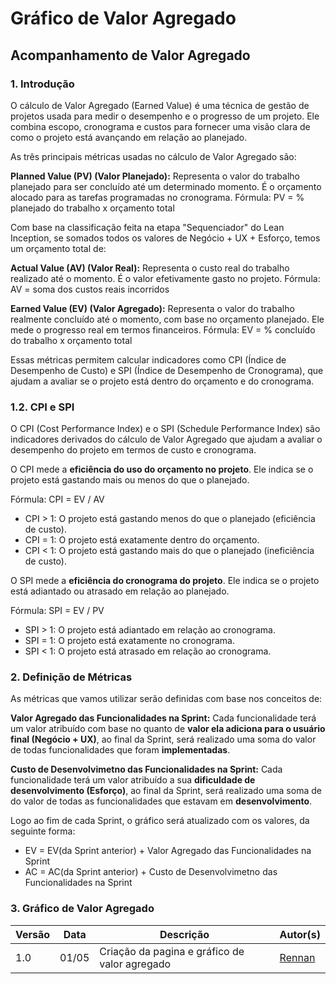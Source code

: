 # Gráfico de Valor Agregado

## Acompanhamento de Valor Agregado

### 1. Introdução

O cálculo de Valor Agregado (Earned Value) é uma técnica de gestão de projetos usada para medir o desempenho e o progresso de um projeto. Ele combina escopo, cronograma e custos para fornecer uma visão clara de como o projeto está avançando em relação ao planejado.

As três principais métricas usadas no cálculo de Valor Agregado são:

**Planned Value (PV) (Valor Planejado):**
Representa o valor do trabalho planejado para ser concluído até um determinado momento. É o orçamento alocado para as tarefas programadas no cronograma.
Fórmula:
PV = % planejado do trabalho x orçamento total

Com base na classificação feita na etapa "Sequenciador" do Lean Inception, se somados todos os valores de Negócio + UX + Esforço, temos um orçamento total de:


**Actual Value (AV) (Valor Real):**
Representa o custo real do trabalho realizado até o momento. É o valor efetivamente gasto no projeto.
Fórmula:
AV = soma dos custos reais incorridos

**Earned Value (EV) (Valor Agregado):**
Representa o valor do trabalho realmente concluído até o momento, com base no orçamento planejado. Ele mede o progresso real em termos financeiros.
Fórmula:
EV = % concluído do trabalho x orçamento total

Essas métricas permitem calcular indicadores como CPI (Índice de Desempenho de Custo) e SPI (Índice de Desempenho de Cronograma), que ajudam a avaliar se o projeto está dentro do orçamento e do cronograma.

### 1.2. CPI e SPI 
O CPI (Cost Performance Index) e o SPI (Schedule Performance Index) são indicadores derivados do cálculo de Valor Agregado que ajudam a avaliar o desempenho do projeto em termos de custo e cronograma.

O CPI mede a **eficiência do uso do orçamento no projeto**. Ele indica se o projeto está gastando mais ou menos do que o planejado.

Fórmula:
CPI = EV / AV

- CPI > 1: O projeto está gastando menos do que o planejado (eficiência de custo).
- CPI = 1: O projeto está exatamente dentro do orçamento.
- CPI < 1: O projeto está gastando mais do que o planejado (ineficiência de custo).

O SPI mede a **eficiência do cronograma do projeto**. Ele indica se o projeto está adiantado ou atrasado em relação ao planejado.

Fórmula:
SPI = EV / PV

- SPI > 1: O projeto está adiantado em relação ao cronograma.
- SPI = 1: O projeto está exatamente no cronograma.
- SPI < 1: O projeto está atrasado em relação ao cronograma.

### 2. Definição de Métricas

As métricas que vamos utilizar serão definidas com base nos conceitos de:

**Valor Agregado das Funcionalidades na Sprint:** Cada funcionalidade terá um valor atribuído com base no quanto de **valor ela adiciona para o usuário final (Negócio + UX)**, ao final da Sprint, será realizado uma soma do valor de todas funcionalidades que foram **implementadas**. 

**Custo de Desenvolvimetno das Funcionalidades na Sprint:** Cada funcionalidade terá um valor atribuído a sua **dificuldade de desenvolvimento (Esforço)**, ao final da Sprint, será realizado uma soma de do valor de todas as funcionalidades que estavam em **desenvolvimento**. 

Logo ao fim de cada Sprint, o gráfico será atualizado com os valores, da seguinte forma: 

- EV = EV(da Sprint anterior) + Valor Agregado das Funcionalidades na Sprint
- AC = AC(da Sprint anterior) + Custo de Desenvolvimetno das Funcionalidades na Sprint


### 3. Gráfico de Valor Agregado

<canvas id="myChart" width="600" height="400"></canvas>

<script src="https://cdn.jsdelivr.net/npm/chart.js"></script>
<script>
  const ctx = document.getElementById('myChart').getContext('2d');
  const orçamentoTotal = 133;
  const valuesPlannedValues = [18, 19, 15, 10, 19, 11, 12, 12, 9, 8];
  let cumulativeSum = 0;
  const plannedValues = valuesPlannedValues.map(item => {
    cumulativeSum += (item/orçamentoTotal) *100;
    return cumulativeSum
  });
  const valuesActualValue = [0];
  cumulativeSum = 0;
  const actualValues = valuesActualValue.map(item => {
    cumulativeSum += (item/orçamentoTotal) *100;
    return cumulativeSum
  });
  const valuesEarnedValue = [0];
  cumulativeSum = 0;
  const earnedValues = valuesEarnedValue.map(item => {
    cumulativeSum += (item/orçamentoTotal) *100;
    return cumulativeSum
  });
  new Chart(ctx, {
    type: 'line',
    data: {
      labels: ['S1', 'S2', 'S3', 'S4', 'S5', 'S6', 'S7', 'S8', 'S9', 'S10'],
      datasets: [
        {
          label: 'PV - Planned Value',
          data: plannedValues,
          borderColor: '#283841',
          fill: false
        },
        {
          label: 'AV - Actual Value',
          data: actualValues,
          borderColor: '#426499',
          fill: false
        },
        {
          label: 'EA - Earned Value',
          data: earnedValues,
          borderColor: '#C08B7D',
          fill: false
        }
      ]
    },
    options: {
      responsive: true,
      plugins: {
        legend: {
          position: 'top'
        }
      },
      scales: {
        y: {
          beginAtZero: true
        }
      }
    }
  });
</script>

|Versão|Data|Descrição|Autor(s)|
|---|---|---|---|
|1.0| 01/05 | Criação da pagina e gráfico de valor agregado |[Rennan](https://github.com/renannOgomes)|s
